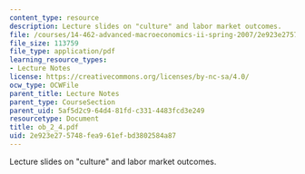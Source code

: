 ```yaml
---
content_type: resource
description: Lecture slides on "culture" and labor market outcomes.
file: /courses/14-462-advanced-macroeconomics-ii-spring-2007/2e923e275748fea961efbd3802584a87_ob_2_4.pdf
file_size: 113759
file_type: application/pdf
learning_resource_types:
- Lecture Notes
license: https://creativecommons.org/licenses/by-nc-sa/4.0/
ocw_type: OCWFile
parent_title: Lecture Notes
parent_type: CourseSection
parent_uid: 5af5d2c9-64d4-81fd-c331-4483fcd3e249
resourcetype: Document
title: ob_2_4.pdf
uid: 2e923e27-5748-fea9-61ef-bd3802584a87
---
```

Lecture slides on "culture" and labor market outcomes.